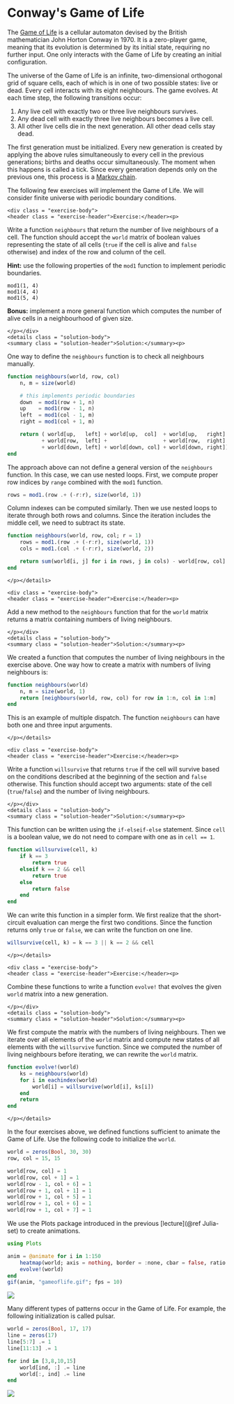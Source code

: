 # Conway's Game of Life

The [Game of Life](https://en.wikipedia.org/wiki/Conway%27s_Game_of_Life) is a cellular automaton devised by the British mathematician John Horton Conway in 1970. It is a zero-player game, meaning that its evolution is determined by its initial state, requiring no further input. One only interacts with the Game of Life by creating an initial configuration.

The universe of the Game of Life is an infinite, two-dimensional orthogonal grid of square cells, each of which is in one of two possible states: live or dead. Every cell interacts with its eight neighbours. The game evolves. At each time step, the following transitions occur:

1. Any live cell with exactly two or three live neighbours survives.
2. Any dead cell with exactly three live neighbours becomes a live cell.
3. All other live cells die in the next generation. All other dead cells stay dead.

The first generation must be initialized. Every new generation is created by applying the above rules simultaneously to every cell in the previous generations; births and deaths occur simultaneously. The moment when this happens is called a tick. Since every generation depends only on the previous one, this process is a [Markov chain](https://en.wikipedia.org/wiki/Markov_chain).

The following few exercises will implement the Game of Life. We will consider finite universe with periodic boundary conditions.

```@raw html
<div class = "exercise-body">
<header class = "exercise-header">Exercise:</header><p>
```

Write a function `neighbours` that return the number of live neighbours of a cell. The function should accept the `world` matrix of boolean values representing the state of all cells (`true` if the cell is alive and `false` otherwise) and index of the row and column of the cell.

**Hint:** use the following properties of the `mod1` function to implement periodic boundaries.

```@repl
mod1(1, 4)
mod1(4, 4)
mod1(5, 4)
```

**Bonus:** implement a more general function which computes the number of alive cells in a neighbourhood of given size.

```@raw html
</p></div>
<details class = "solution-body">
<summary class = "solution-header">Solution:</summary><p>
```
One way to define the `neighbours` function is to check all neighbours manually.

```julia
function neighbours(world, row, col)
    n, m = size(world)

    # this implements periodic boundaries
    down  = mod1(row + 1, n)
    up    = mod1(row - 1, n)
    left  = mod1(col - 1, m)
    right = mod1(col + 1, m)

    return ( world[up,   left] + world[up,  col]  + world[up,   right]
           + world[row,  left] +                  + world[row,  right]
           + world[down, left] + world[down, col] + world[down, right])
end
```

The approach above can not define a general version of the `neighbours` function. In this case, we can use nested loops. First, we compute proper row indices by `range` combined with the `mod1` function.

```julia
rows = mod1.(row .+ (-r:r), size(world, 1))
```

Column indexes can be computed similarly. Then we use nested loops to iterate through both rows and columns. Since the iteration includes the middle cell, we need to subtract its state.

```julia
function neighbours(world, row, col; r = 1)
    rows = mod1.(row .+ (-r:r), size(world, 1))
    cols = mod1.(col .+ (-r:r), size(world, 2))

    return sum(world[i, j] for i in rows, j in cols) - world[row, col]
end
```

```@raw html
</p></details>
```


```@raw html
<div class = "exercise-body">
<header class = "exercise-header">Exercise:</header><p>
```

Add a new method to the `neighbours` function that for the `world` matrix returns a matrix containing numbers of living neighbours.

```@raw html
</p></div>
<details class = "solution-body">
<summary class = "solution-header">Solution:</summary><p>
```

We created a function that computes the number of living neighbours in the exercise above. One way how to create a matrix with numbers of living neighbours is:

```julia
function neighbours(world)
    n, m = size(world, 1)
    return [neighbours(world, row, col) for row in 1:n, col in 1:m]
end
```

This is an example of multiple dispatch. The function `neighbours` can have both one and three input arguments.

```@raw html
</p></details>
```

```@raw html
<div class = "exercise-body">
<header class = "exercise-header">Exercise:</header><p>
```

Write a function `willsurvive` that returns `true` if the cell will survive based on the conditions described at the beginning of the section and `false` otherwise. This function should accept two arguments: state of the cell (`true`/`false`) and the number of living neighbours.

```@raw html
</p></div>
<details class = "solution-body">
<summary class = "solution-header">Solution:</summary><p>
```

This function can be written using the `if-elseif-else` statement. Since `cell` is a boolean value, we do not need to compare with one as in `cell == 1`.

```julia
function willsurvive(cell, k)
    if k == 3
        return true
    elseif k == 2 && cell
        return true
    else
        return false
    end
end
```

We can write this function in a simpler form. We first realize that the short-circuit evaluation can merge the first two conditions. Since the function returns only `true` or `false`, we can write the function on one line.

```julia
willsurvive(cell, k) = k == 3 || k == 2 && cell
```

```@raw html
</p></details>
```


```@raw html
<div class = "exercise-body">
<header class = "exercise-header">Exercise:</header><p>
```

Combine these functions to write a function `evolve!` that evolves the given `world` matrix into a new generation.

```@raw html
</p></div>
<details class = "solution-body">
<summary class = "solution-header">Solution:</summary><p>
```

We first compute the matrix with the numbers of living neighbours. Then we iterate over all elements of the `world` matrix and compute new states of all elements with the `willsurvive` function. Since we computed the number of living neighbours before iterating, we can rewrite the `world` matrix.

```julia
function evolve!(world)
    ks = neighbours(world)
    for i in eachindex(world)
        world[i] = willsurvive(world[i], ks[i])
    end
    return
end
```

```@raw html
</p></details>
```

In the four exercises above, we defined functions sufficient to animate the Game of Life. Use the following code to initialize the `world`.

```julia
world = zeros(Bool, 30, 30)
row, col = 15, 15

world[row, col] = 1
world[row, col + 1] = 1
world[row - 1, col + 6] = 1
world[row + 1, col + 1] = 1
world[row + 1, col + 5] = 1
world[row + 1, col + 6] = 1
world[row + 1, col + 7] = 1
```

We use the Plots package introduced in the previous [lecture](@ref Julia-set) to create animations.

```julia
using Plots

anim = @animate for i in 1:150
    heatmap(world; axis = nothing, border = :none, cbar = false, ratio = :equal)
    evolve!(world)
end
gif(anim, "gameoflife.gif"; fps = 10)
```

![](gameoflife.gif)

Many different types of patterns occur in the Game of Life. For example, the following initialization is called pulsar.

```julia
world = zeros(Bool, 17, 17)
line = zeros(17)
line[5:7] .= 1
line[11:13] .= 1

for ind in [3,8,10,15]
    world[ind, :] .= line
    world[:, ind] .= line
end
```

![](gameoflife_pulsar.gif)
